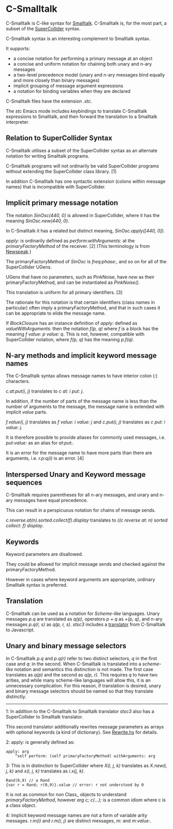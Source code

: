 # C-Smalltalk

C-Smalltalk is  C-like syntax for [Smalltalk](https://squeak.org/).
C-Smalltalk is, for the most part, a subset of the [SuperCollider](https://www.audiosynth.com/) syntax.

C-Smalltalk syntax is an interesting complement to Smalltalk syntax.

It supports:

- a concise notation for performing a primary message at an object
- a concise and uniform notation for chaining both unary and n-ary messages
- a two-level precedence model (unary and n-ary messages bind equally and more closely than binary messages)
- implicit grouping of message argument expressions
- a notation for binding variables when they are declared

C-Smalltalk files have the extension _.stc_.

The _stc_ Emacs mode includes keybindings to translate C-Smalltalk expressions to Smalltalk,
and then forward the translation to a Smalltalk interpreter.

## Relation to SuperCollider Syntax

C-Smalltalk utilises a subset of the SuperCollider syntax as an alternate notation for writing Smalltalk programs.

C-Smalltalk programs will not ordinarily be valid SuperCollider programs without extending the SuperCollider class library. [1]

In addition C-Smalltalk has one syntactic extension (colons within message names) that is incompatible with SuperCollider.

## Implicit primary message notation

The notation _SinOsc(440, 0)_ is allowed in SuperCollider, where it has the meaning _SinOsc.new(440, 0)_.

In C-Smalltalk it has a related but distinct meaning, _SinOsc.apply([440, 0])_.

_apply:_ is ordinarily defined as _perform:withArguments:_ at the _primaryFactoryMethod_ of the receiver. [2]
(This terminology is from [Newspeak](https://newspeaklanguage.org/).)

The primaryFactoryMethod of _SinOsc_ is _freq:phase:_, and so on for all of the SuperCollider UGens.

UGens that have no parameters, such as PinkNoise, have _new_ as their primaryFactoryMethod, and can be instantiated as _PinkNoise()_.

This translation is uniform for all primary identifiers. [3]

The rationale for this notation is that certain identifiers (class names in particular) often imply a primaryFactoryMethod,
and that in such cases it can be appropriate to elide the message name.

If _BlockClosure_ has an instance definition of _apply:_ defined as _valueWithArguments:_
then the notation _f(p, q)_ where _f_ is a block has the meaning _f value: p value: q_.
This is not, however, compatible with SuperCollider notation, where _f(p, q)_ has the meaning _p.f(q)_.

## N-ary methods and implicit keyword message names

The C-Smalltalk syntax allows message names to have interior colon (_:_) characters.

_c.at:put(i, j)_ translates to _c at: i put: j_.

In addition, if the number of parts of the message name is less than the number of arguments to the message, the message name is extended with implicit _value_ parts.

_f.value(i, j)_ translates as _f value: i value: j_ and _c.put(i, j)_ translates as _c put: i value: j_.

It is therefore possible to provide aliases for commonly used messages, i.e. _put:value:_ as an alias for _at:put:_.

It is an error for the message name to have more parts than there are arguments, i.e. _r.p:q(i)_ is an error. [4]

## Interspersed Unary and Keyword message sequences

C-Smalltalk requires parentheses for all n-ary messages, and unary and n-ary messages have equal precedence.

This can result in a perspicuous notation for chains of message sends.

_c.reverse.at(n).sorted.collect(f).display_ translates to
_((c reverse at: n) sorted collect: f) display_.

## Keywords

Keyword parameters are disallowed.

They could be allowed for implicit message sends and checked against the primaryFactoryMethod.

However in cases where keyword arguments are appropriate, ordinary Smalltalk syntax is preferred.

## Translation

C-Smalltalk can be used as a notation for _Scheme-like_ languages.
Unary messages _p.q_ are translated as _q(p)_, operators _p + q_ as _+(p, q)_, and n-ary messages _p.q(r, s)_ as _q(p, r, s)_.
_stsc3_ includes a [translator](https://rohandrape.net/pub/stsc3/html/stc-to-js.html) from C-Smalltalk to Javascript.

## Unary and binary message selectors

In C-Smalltalk _p.q_ and _p.q(r)_ refer to two distinct selectors, _q_ in the first case and _q:_ in the second.
When C-Smalltalk is translated into a _scheme-like_ notation and semantics this distinction is not made.
The first case translates as _q(p)_ and the second as _q(p, r)_.
This requires _q_ to have two arities, and while many scheme-like languages will allow this, it is an unnecessary complication.
For this reason, if translation is desired, unary and binary message selectors should be named so that they translate distinctly.

* * *

1: In addition to the C-Smalltalk to Smalltalk translator _stsc3_ also has a SuperCollider to Smalltalk translator.

This second translator additionally rewrites message parameters as arrays with optional keywords (a kind of dictionary).
See [Rewrite.hs](https://gitlab.com/rd--/stsc3/-/blob/master/Language/Smalltalk/SuperCollider/Rewrite.hs) for details.

2: apply: is generally defined as:

````
apply: arg
    ^self perform: (self primaryFactoryMethod) withArguments: arg
````

3: This is in distinction to SuperCollider where
   _X(i, j, k)_ translates as _X.new(i, j, k)_ and
   _x(i, j, k)_ translates as _i.x(j, k)_.

````
Rand(0,9) // a Rand
{var r = Rand; r(0,9)}.value // error: r not understood by 0
````

It is not as common for non Class_ objects to understand _primaryFactoryMethod_,
however _arg c; c(...);_ is a common idiom where c is a class object.

4: Implicit keyword message names are not a form of variable arity messages.
_r.m(i)_ and _r.m(i, j)_ are distinct messages, _m:_ and _m:value:_.
